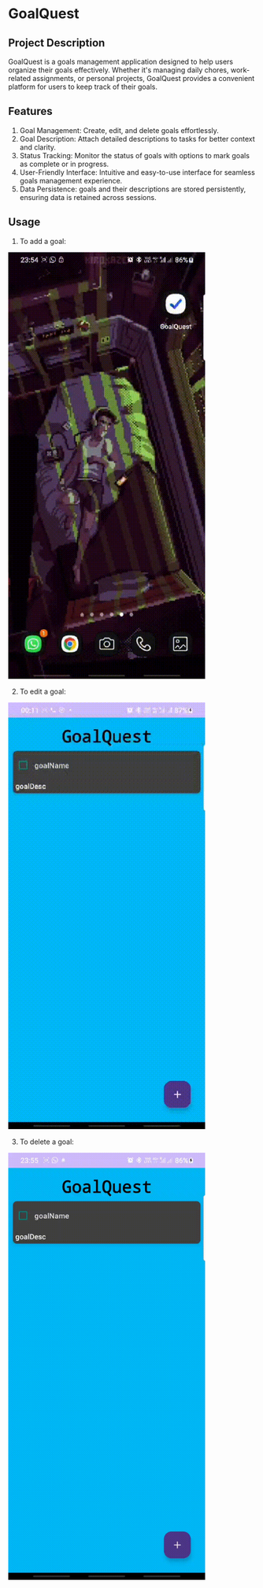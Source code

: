 # GoalQuest

## Project Description
GoalQuest is a goals management application designed to help users organize their goals effectively. Whether it's managing daily chores, work-related assignments, or personal projects, GoalQuest provides a convenient platform for users to keep track of their goals.


## Features
1. Goal Management: Create, edit, and delete goals effortlessly.
2. Goal Description: Attach detailed descriptions to tasks for better context and clarity.
3. Status Tracking: Monitor the status of goals with options to mark goals as complete or in progress.
4. User-Friendly Interface: Intuitive and easy-to-use interface for seamless goals management experience.
5. Data Persistence: goals and their descriptions are stored persistently, ensuring data is retained across sessions.

## Usage
1. To add a goal:


<img src="vid_src/set_goal.gif" alt="Set Goal" width="400"/>
 
2. To edit a goal:

   
<img src="vid_src/edit_goal.gif" alt="Edit Goal" width="400"/>

3. To delete a goal:

   
<img src="vid_src/delete_goal.gif" alt="Delete Goal" width="400"/>


